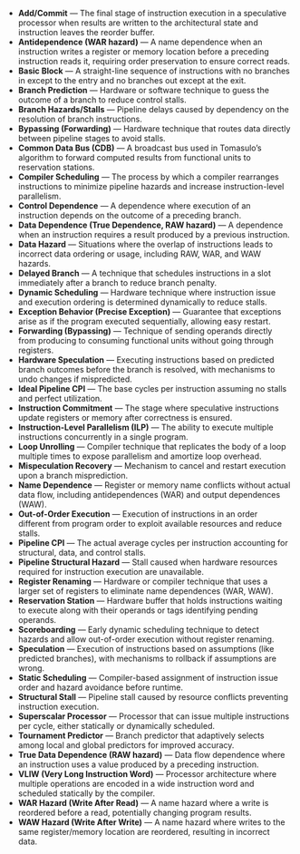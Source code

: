 - **Add/Commit** — The final stage of instruction execution in a speculative processor when results are written to the architectural state and instruction leaves the reorder buffer.
- **Antidependence (WAR hazard)** — A name dependence when an instruction writes a register or memory location before a preceding instruction reads it, requiring order preservation to ensure correct reads.
- **Basic Block** — A straight-line sequence of instructions with no branches in except to the entry and no branches out except at the exit.
- **Branch Prediction** — Hardware or software technique to guess the outcome of a branch to reduce control stalls.
- **Branch Hazards/Stalls** — Pipeline delays caused by dependency on the resolution of branch instructions.
- **Bypassing (Forwarding)** — Hardware technique that routes data directly between pipeline stages to avoid stalls.
- **Common Data Bus (CDB)** — A broadcast bus used in Tomasulo’s algorithm to forward computed results from functional units to reservation stations.
- **Compiler Scheduling** — The process by which a compiler rearranges instructions to minimize pipeline hazards and increase instruction-level parallelism.
- **Control Dependence** — A dependence where execution of an instruction depends on the outcome of a preceding branch.
- **Data Dependence (True Dependence, RAW hazard)** — A dependence when an instruction requires a result produced by a previous instruction.
- **Data Hazard** — Situations where the overlap of instructions leads to incorrect data ordering or usage, including RAW, WAR, and WAW hazards.
- **Delayed Branch** — A technique that schedules instructions in a slot immediately after a branch to reduce branch penalty.
- **Dynamic Scheduling** — Hardware technique where instruction issue and execution ordering is determined dynamically to reduce stalls.
- **Exception Behavior (Precise Exception)** — Guarantee that exceptions arise as if the program executed sequentially, allowing easy restart.
- **Forwarding (Bypassing)** — Technique of sending operands directly from producing to consuming functional units without going through registers.
- **Hardware Speculation** — Executing instructions based on predicted branch outcomes before the branch is resolved, with mechanisms to undo changes if mispredicted.
- **Ideal Pipeline CPI** — The base cycles per instruction assuming no stalls and perfect utilization.
- **Instruction Commitment** — The stage where speculative instructions update registers or memory after correctness is ensured.
- **Instruction-Level Parallelism (ILP)** — The ability to execute multiple instructions concurrently in a single program.
- **Loop Unrolling** — Compiler technique that replicates the body of a loop multiple times to expose parallelism and amortize loop overhead.
- **Mispeculation Recovery** — Mechanism to cancel and restart execution upon a branch misprediction.
- **Name Dependence** — Register or memory name conflicts without actual data flow, including antidependences (WAR) and output dependences (WAW).
- **Out-of-Order Execution** — Execution of instructions in an order different from program order to exploit available resources and reduce stalls.
- **Pipeline CPI** — The actual average cycles per instruction accounting for structural, data, and control stalls.
- **Pipeline Structural Hazard** — Stall caused when hardware resources required for instruction execution are unavailable.
- **Register Renaming** — Hardware or compiler technique that uses a larger set of registers to eliminate name dependences (WAR, WAW).
- **Reservation Station** — Hardware buffer that holds instructions waiting to execute along with their operands or tags identifying pending operands.
- **Scoreboarding** — Early dynamic scheduling technique to detect hazards and allow out-of-order execution without register renaming.
- **Speculation** — Execution of instructions based on assumptions (like predicted branches), with mechanisms to rollback if assumptions are wrong.
- **Static Scheduling** — Compiler-based assignment of instruction issue order and hazard avoidance before runtime.
- **Structural Stall** — Pipeline stall caused by resource conflicts preventing instruction execution.
- **Superscalar Processor** — Processor that can issue multiple instructions per cycle, either statically or dynamically scheduled.
- **Tournament Predictor** — Branch predictor that adaptively selects among local and global predictors for improved accuracy.
- **True Data Dependence (RAW hazard)** — Data flow dependence where an instruction uses a value produced by a preceding instruction.
- **VLIW (Very Long Instruction Word)** — Processor architecture where multiple operations are encoded in a wide instruction word and scheduled statically by the compiler.
- **WAR Hazard (Write After Read)** — A name hazard where a write is reordered before a read, potentially changing program results.
- **WAW Hazard (Write After Write)** — A name hazard where writes to the same register/memory location are reordered, resulting in incorrect data.
